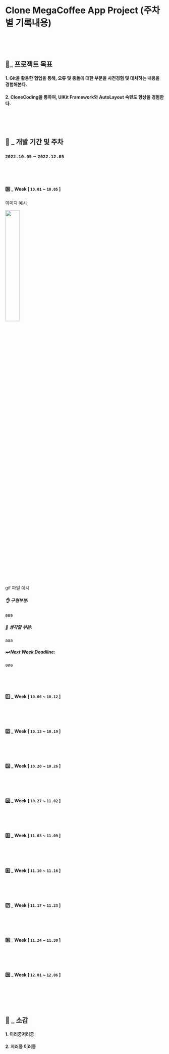 # Clone MegaCoffee App Project (주차별 기록내용)
&nbsp;


</br>

## 🤝_ 프로젝트 목표
#### 1. Git을 활용한 협업을 통해, 오류 및 충돌에 대한 부분을 사전경험 및 대처하는 내용을 경험해본다.
#### 2. CloneCoding을 통하여, UIKit Framework와 AutoLayout 숙련도 향상을 경험한다.

&nbsp;

</br>

## 🎯 _ 개발 기간 및 주차
### `2022.10.05` ~ `2022.12.05`
&nbsp;

</br>

#### 0️⃣  _ Week [ `10.01` ~ `10.05` ]


이미지 예시 


<img src = "https://user-images.githubusercontent.com/114051946/209081730-d48682f0-d6a5-44dc-90af-8fae467f9171.jpg" width="30%" height="30%">


gif 파일 예시




##### 👌 구현부분:
aaa
##### 🤔 생각할 부분:
aaa
##### ⏭ Next Week Deadline:
aaa

&nbsp;


</br>

#### 1️⃣  _ Week [ `10.06` ~ `10.12` ]

&nbsp;

</br>

#### 2️⃣  _ Week [ `10.13` ~ `10.19` ]

&nbsp;

</br>

#### 3️⃣  _ Week [ `10.20` ~ `10.26` ]

&nbsp;

</br>

#### 4️⃣  _ Week [ `10.27` ~ `11.02` ]

&nbsp;

</br>

#### 5️⃣  _ Week [ `11.03` ~ `11.09` ]

&nbsp;

</br>


#### 6️⃣  _ Week [ `11.10` ~ `11.16` ]

&nbsp;

</br>

#### 7️⃣  _ Week [ `11.17` ~ `11.23` ]

&nbsp;

</br>

#### 8️⃣  _ Week [ `11.24` ~ `11.30` ]

&nbsp;

</br>

#### 9️⃣  _ Week [ `12.01` ~ `12.06` ]

&nbsp;

</br>


</br>

## 🧐 _ 소감
#### 1. 이러쿵저러쿵
#### 2. 저러쿵 이러쿵

&nbsp;

</br>
